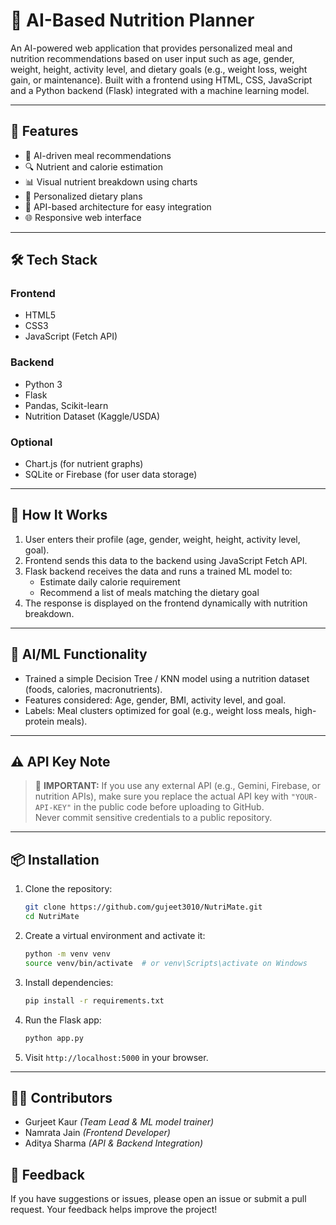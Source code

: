 # 🥗 AI-Based Nutrition Planner

An AI-powered web application that provides personalized meal and nutrition recommendations based on user input such as age, gender, weight, height, activity level, and dietary goals (e.g., weight loss, weight gain, or maintenance). Built with a frontend using HTML, CSS, JavaScript and a Python backend (Flask) integrated with a machine learning model.

---

## 🚀 Features

- 🧠 AI-driven meal recommendations
- 🔍 Nutrient and calorie estimation
- 📊 Visual nutrient breakdown using charts
- 🧾 Personalized dietary plans
- 🔗 API-based architecture for easy integration
- 🌐 Responsive web interface

---

## 🛠️ Tech Stack

### Frontend
- HTML5
- CSS3
- JavaScript (Fetch API)

### Backend
- Python 3
- Flask
- Pandas, Scikit-learn
- Nutrition Dataset (Kaggle/USDA)

### Optional
- Chart.js (for nutrient graphs)
- SQLite or Firebase (for user data storage)

---

## 🧪 How It Works

1. User enters their profile (age, gender, weight, height, activity level, goal).
2. Frontend sends this data to the backend using JavaScript Fetch API.
3. Flask backend receives the data and runs a trained ML model to:
   - Estimate daily calorie requirement
   - Recommend a list of meals matching the dietary goal
4. The response is displayed on the frontend dynamically with nutrition breakdown.

---

## 🧠 AI/ML Functionality

- Trained a simple Decision Tree / KNN model using a nutrition dataset (foods, calories, macronutrients).
- Features considered: Age, gender, BMI, activity level, and goal.
- Labels: Meal clusters optimized for goal (e.g., weight loss meals, high-protein meals).

---

## ⚠️ API Key Note

> 🔐 **IMPORTANT:** If you use any external API (e.g., Gemini, Firebase, or nutrition APIs), make sure you replace the actual API key with `"YOUR-API-KEY"` in the public code before uploading to GitHub.  
> Never commit sensitive credentials to a public repository.

---

## 📦 Installation

1. Clone the repository:
   ```bash
   git clone https://github.com/gujeet3010/NutriMate.git
   cd NutriMate
    ```

2. Create a virtual environment and activate it:

   ```bash
   python -m venv venv
   source venv/bin/activate  # or venv\Scripts\activate on Windows
   ```

3. Install dependencies:

   ```bash
   pip install -r requirements.txt
   ```

4. Run the Flask app:

   ```bash
   python app.py
   ```

5. Visit `http://localhost:5000` in your browser.

---

## 🙋‍♂️ Contributors

* Gurjeet Kaur *(Team Lead & ML model trainer)*
* Namrata Jain *(Frontend Developer)*
* Aditya Sharma *(API & Backend Integration)*


## 💬 Feedback

If you have suggestions or issues, please open an issue or submit a pull request. Your feedback helps improve the project!
